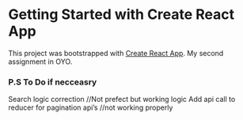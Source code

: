 # Getting Started with Create React App

This project was bootstrapped with [Create React App](https://github.com/facebook/create-react-app).
My second assignment in OYO.

### P.S To Do if necceasry

Search logic correction //Not prefect but working logic
Add api call to reducer for pagination api’s //not working properly
